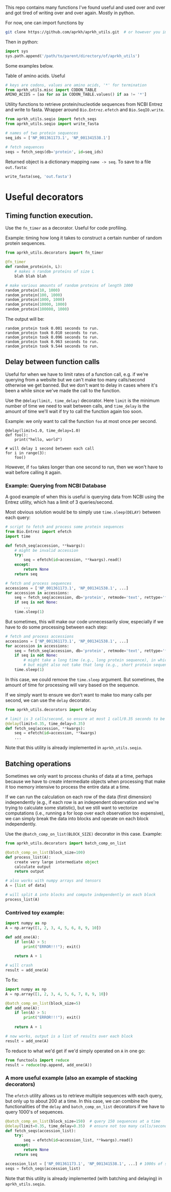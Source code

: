 This repo contains many functions I've found useful and used over and over and got tired of writing over and over again. Mostly in python. 

For now, one can import functions by 
``` bash
git clone https://github.com/aprkh/aprkh_utils.git  # or however you import git repos
```
Then in python:
``` python
import sys
sys.path.append('/path/to/parent/directory/of/aprkh_utils')
```

Some examples below. 

Table of amino acids. Useful 
``` python
# keys are codons, values are amino acids, '*' for termination
from aprkh_utils.misc import CODON_TABLE
AMINO_ACIDS = [aa for aa in CODON_TABLE.values() if aa != '*']
```

Utility functions to retrieve protein/nucleotide sequences from NCBI Entrez and write to fasta. Wrapper around `Bio.Entrez.efetch`
and `Bio.SeqIO.write`. 
``` python
from aprkh_utils.seqio import fetch_seqs
from aprkh_utils.seqio import write_fasta

# names of two protein sequences
seq_ids = ['NP_001361173.1', 'NP_001341538.1']

# fetch sequences
seqs = fetch_seqs(db='protein', id=seq_ids)
```

Returned object is a dictionary mapping `name -> seq`. To save to a file `out.fasta`:
``` python
write_fasta(seq, 'out.fasta')
```

# Useful decorators

## Timing function execution. 
Use the `fn_timer` as a decorator. Useful for code profiling.

Example: timing how long it takes to construct a certain number of random protein sequences.
``` python
from aprkh_utils.decorators import fn_timer

@fn_timer
def random_protein(n, L):
    # makes n random proteins of size L
    blah blah blah

# make various amounts of random proteins of length 1000
random_protein(10, 1000)
random_protein(100, 1000)
random_protein(1000, 1000)
random_protein(10000, 1000)
random_protein(100000, 1000)
```

The output will be:
```
random_protein took 0.001 seconds to run.
random_protein took 0.010 seconds to run.
random_protein took 0.096 seconds to run.
random_protein took 0.963 seconds to run.
random_protein took 9.544 seconds to run.
```

## Delay between function calls
Useful for when we have to limit rates of a function call, e.g. if we're querying from a website but we can't make too many calls/second
otherwise we get banned. But we don't want to delay in cases where it's been a while since we've made the call to the function.  

Use the `@delay(limit, time_delay)` decorator. Here `limit` is the minimum number of time we need to wait between calls, and `time_delay` is the
amount of time we'll wait if try to call the function again too soon. 

Example: we only want to call the function `foo` at most once per second. 

```
@delay(limit=1.0, time_delay=1.0)
def foo():
    print("hello, world")

# will delay 1 second between each call
for i in range(3):
    foo()
```

However, if `foo` takes longer than one second to run, then we won't have to wait before calling it again. 

### Example: Querying from NCBI Database
A good example of when this is useful is querying data from NCBI using the Entrez utility, which has a limit of 3 queries/second. 

Most obvious solution would be to simply use `time.sleep(DELAY)` between each query:

``` python
# script to fetch and process some protein sequences
from Bio.Entrez import efetch
import time

def fetch_seq(accession, **kwargs):
    # might be invalid accession
    try:
        seq = efetch(id=accession, **kwargs).read()
    except:
        return None
    return seq

# fetch and process sequences 
accessions = ['NP_001361173.1', 'NP_001341538.1', ...]
for accession in accessions:
    seq = fetch_seq(accession, db='protein', retmode='text', rettype='fasta') 
    if seq is not None:
        ...
    time.sleep(1)
```

But sometimes, this will make our code unnecessarily slow, especially if we have to do some processing between each step:
``` python 
# fetch and process accessions
accessions = ['NP_001361173.1', 'NP_001341538.1', ...]
for accession in accessions:
    seq = fetch_seq(accession, db='protein', retmode='text', rettype='fasta')
    if seq is not None:
        # might take a long time (e.g., long protein sequence), in which case no reason to sleep
        # but might also not take that long (e.g., short protein sequence), in which case we'd want to sleep. 
    time.sleep(1)
```

In this case, we could remove the `time.sleep` argument. But sometimes, the amount of time for processing will vary based on the sequence. 

If we simply want to ensure we don't want to make too many calls per second, we can use the `delay` decorator. 

``` python
from aprkh_utils.decorators import delay

# limit is 3 calls/second, so ensure at most 1 call/0.35 seconds to be safe
@delay(limit=0.35, time_delay=0.35)
def fetch_seq(accession, **kwargs):
    seq = efetch(id=accession, **kwargs)
    ...
```

Note that this utility is already implemented in `aprkh_utils.seqio`. 

## Batching operations 

Sometimes we only want to process chunks of data at a time, perhaps because we have to create intermediate objects when processing 
that make it too memory intensive to process the entire data at a time. 

If we can run the calculation on each row of the data (first dimension) independently (e.g., if each row is an independent observation
and we're trying to calculate some statistic), but we still want to vectorize computations (i.e., running a for loop over each observation too 
expensive), we can simply break the data into blocks and operate on each block independently. 

Use the `@batch_comp_on_list(BLOCK_SIZE)` decorator in this case. Example:

``` python
from aprkh_utils.decorators import batch_comp_on_list

@batch_comp_on_list(block_size=100)    
def process_list(A):
    create very large intermediate object
    calculate output
    return output

# also works with numpy arrays and tensors
A = [list of data]

# will split A into blocks and compute independently on each block
process_list(A)
```

### Contrived toy example: 
``` python
import numpy as np
A = np.array([1, 2, 3, 4, 5, 6, 8, 9, 10])

def add_one(A):
    if len(A) > 5:
        print("ERROR!!!"); exit()
    
    return A + 1

# will crash
result = add_one(A)
```

To fix: 
``` python
import numpy as np
A = np.array([1, 2, 3, 4, 5, 6, 7, 8, 9, 10})

@batch_comp_on_list(block_size=5)
def add_one(A):
    if len(A) > 5:
        print("ERROR!!!"); exit()
    
    return A + 1

# now works, output is a list of results over each block
result = add_one(A)
```

To reduce to what we'd get if we'd simply operated on `A` in one go:
``` python
from functools import reduce
result = reduce(np.append, add_one(A))
```

### A more useful example (also an example of stacking decorators)
The `efetch` utility allows us to retrieve multiple sequences with each query, but only up to about 200 at a time. In this case, we can 
combine the functionalities of the `delay` and `batch_comp_on_list` decorators if we have to query 1000's of sequences.

``` python
@batch_comp_on_list(block_size=150)  # query 150 sequences at a time
@delay(limit=0.35, time_delay=0.35)  # ensure not too many calls/second
def fetch_seqs(accession_list):
    try:
        seq = efetch(id=accession_list, **kwargs).read()
    except:
        return None
    return seq

accession_list = ['NP_001361173.1', 'NP_001341538.1', ...] # 1000s of sequences
seqs = fetch_seqs(accession_list)
```

Note that this utility is already implemented (with batching and delaying) in `aprkh_utils.seqio`. 
